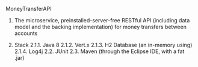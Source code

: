 MoneyTransferAPI

1. The microservice, preinstalled-server-free RESTful API (including data model and the backing implementation) for money transfers between accounts

2. Stack
2.1.1. Java 8
2.1.2. Vert.x
2.1.3. H2 Database (an in-memory using)
2.1.4. Log4j
2.2. JUnit
2.3. Maven (through the Eclipse IDE, with a fat .jar)
